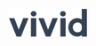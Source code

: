 <br>
<br>
<br>
<div align="center">
  <img alt="Vivid Logo" src="images/vivid-logo.svg" height="50"/>
<br>
<br>
<br>
